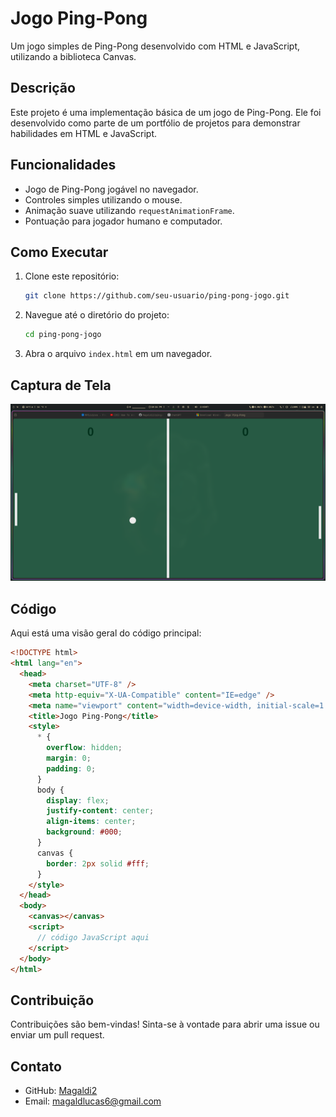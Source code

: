 
# Jogo Ping-Pong

Um jogo simples de Ping-Pong desenvolvido com HTML e JavaScript, utilizando a biblioteca Canvas.

## Descrição

Este projeto é uma implementação básica de um jogo de Ping-Pong. Ele foi desenvolvido como parte de um portfólio de projetos para demonstrar habilidades em HTML e JavaScript.

## Funcionalidades

- Jogo de Ping-Pong jogável no navegador.
- Controles simples utilizando o mouse.
- Animação suave utilizando `requestAnimationFrame`.
- Pontuação para jogador humano e computador.

## Como Executar

1. Clone este repositório:
   ```sh
   git clone https://github.com/seu-usuario/ping-pong-jogo.git
   ```
2. Navegue até o diretório do projeto:
   ```sh
   cd ping-pong-jogo
   ```
3. Abra o arquivo `index.html` em um navegador.

## Captura de Tela

![Captura de Tela do Jogo](pingpong.png)

## Código

Aqui está uma visão geral do código principal:

```html
<!DOCTYPE html>
<html lang="en">
  <head>
    <meta charset="UTF-8" />
    <meta http-equiv="X-UA-Compatible" content="IE=edge" />
    <meta name="viewport" content="width=device-width, initial-scale=1.0" />
    <title>Jogo Ping-Pong</title>
    <style>
      * {
        overflow: hidden;
        margin: 0;
        padding: 0;
      }
      body {
        display: flex;
        justify-content: center;
        align-items: center;
        background: #000;
      }
      canvas {
        border: 2px solid #fff;
      }
    </style>
  </head>
  <body>
    <canvas></canvas>
    <script>
      // código JavaScript aqui
    </script>
  </body>
</html>
```

## Contribuição

Contribuições são bem-vindas! Sinta-se à vontade para abrir uma issue ou enviar um pull request.


## Contato

- GitHub: [Magaldi2](https://github.com/Magaldi2)
- Email: magaldlucas6@gmail.com